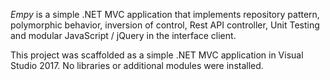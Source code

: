 _Empy_ is a simple .NET MVC application that implements repository pattern, polymorphic behavior, inversion of control, Rest API controller, Unit Testing and modular JavaScript / jQuery in the interface client.

This project was scaffolded as a simple .NET MVC application in Visual Studio 2017. No libraries or additional modules were installed.
